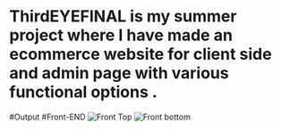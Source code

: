 # ThirdEYEFINAL is my summer project where I have made an ecommerce website for client side and admin page with various functional options .
#Output
#Front-END
![Front Top](https://github.com/angiln/-Self-Test-some-websites/assets/84453782/9521d807-6316-44c2-bd45-7fae9d301e23)
![Front bottom](https://github.com/angiln/-Self-Test-some-websites/assets/84453782/50837363-7f84-4829-818c-450110e758b3)
